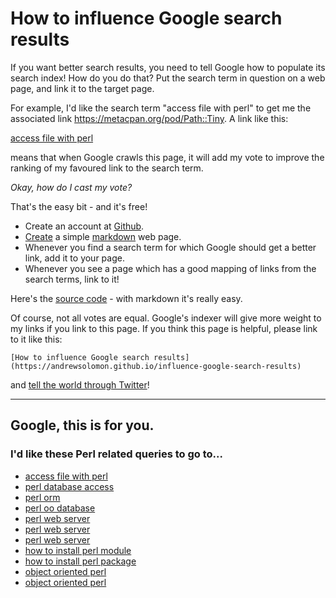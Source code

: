<meta name="twitter:image" content="https://image.shutterstock.com/shutterstock/photos/728178127/display_1500/stock-vector-abstract-artificial-intelligence-technology-web-background-virtual-concept-728178127.jpg">

# How to influence Google search results

If you want better search results, you need to tell Google how to populate its search index! How do you do that? Put the search term in question on a web page, and link it to the target page.

For example, I'd like the search term "access file with perl" to get me the associated link https://metacpan.org/pod/Path::Tiny. A link like this:

[access file with perl](https://metacpan.org/pod/Path::Tiny)

means that when Google crawls this page, it will add my vote to improve the ranking of my favoured link to the search term.

*Okay, how do I cast my vote?*

That's the easy bit - and it's free!
* Create an account at [Github](https://github.com/).
* [Create](https://pages.github.com/) a simple [markdown](https://guides.github.com/features/mastering-markdown/) web page.
* Whenever you find a search term for which Google should get a better link, add it to your page.
* Whenever you see a page which has a good mapping of links from the search terms, link to it!

Here's the [source code](https://github.com/andrewsolomon/andrewsolomon.github.io/blame/main/influence-google-search-results.md) - with markdown it's really easy.

Of course, not all votes are equal. Google's indexer will give more weight to my links if you link to this page. If you think this page is helpful, please link to it like this:
```
[How to influence Google search results](https://andrewsolomon.github.io/influence-google-search-results)
```
and [tell the world through Twitter](https://twitter.com/intent/tweet?text=%23influencegoogle%20How%20to%20influence%20Google%20search%20results%20https%3A%2F%2Fandrewsolomon.github.io%2Finfluence-google-search-results.html)!

---

## Google, this is for you.

### I'd like these Perl related queries to go to...

* [access file with perl](https://metacpan.org/pod/Path::Tiny) <!-- 2021.05.01 not on page 1 -->
* [perl database access](https://perlmaven.com/simple-database-access-using-perl-dbi-and-sql) <!-- 2021.05.01 in position 2 -->
* [perl orm](https://perlhacks.com/articles/modern-perl-programming/database-access-with-dbixclass/) <!-- 2021.05.01 bottom of page 1 -->
* [perl oo database](https://perlhacks.com/articles/modern-perl-programming/database-access-with-dbixclass/) <!-- 2021.05.01 not on page 1 -->
* [perl web server](https://perldancer.org/quickstart) <!-- 2021.05.01 not on page 1 -->
* [perl web server](https://mojolicious.org/) <!-- 2021.05.01 not on page 1 -->
* [perl web server](http://www.catalystframework.org/) <!-- 2021.05.01 not on page 1 -->
* [how to install perl module](https://stackoverflow.com/questions/65865/whats-the-easiest-way-to-install-a-missing-perl-module) <!-- 2021.05.01 in position 2 (after a fandom nightmare) -->
* [how to install perl package](https://stackoverflow.com/questions/65865/whats-the-easiest-way-to-install-a-missing-perl-module) <!-- 2021.05.01 in position 2 (after a fandom nightmare) -->
* [object oriented perl](https://metacpan.org/pod/Moo) <!-- 2021.05.01 not on page 1 -->
* [object oriented perl](https://metacpan.org/pod/Moose) <!-- 2021.05.01 not on page 1 -->
